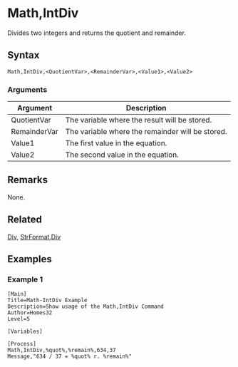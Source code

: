 # Math,IntDiv

Divides two integers and returns the quotient and remainder.

## Syntax

```pebakery
Math,IntDiv,<QuotientVar>,<RemainderVar>,<Value1>,<Value2>
```

### Arguments

| Argument | Description |
| --- | --- |
| QuotientVar | The variable where the result will be stored. |
| RemainderVar | The variable where the remainder will be stored. |
| Value1 | The first value  in the equation. |
| Value2 | The second value in the equation. |

## Remarks

None.

## Related

[Div](./Div.md), [StrFormat,Div](../String/Div.md)

## Examples

### Example 1

```pebakery
[Main]
Title=Math-IntDiv Example
Description=Show usage of the Math,IntDiv Command
Author=Homes32
Level=5

[Variables]

[Process]
Math,IntDiv,%quot%,%remain%,634,37
Message,"634 / 37 = %quot% r. %remain%"
```